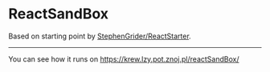 ReactSandBox
====

Based on starting point by [StephenGrider/ReactStarter](https://github.com/StephenGrider/ReactStarter).

----

You can see how it runs on https://krew.lzy.pot.znoj.pl/reactSandBox/
